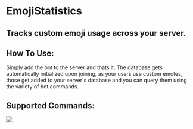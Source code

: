 # EmojiStatistics
## Tracks custom emoji usage across your server.

## How To Use:
Simply add the bot to the server and thats it. The database gets automatically initialized upon joining, as your users use custom emotes, those get added to your server's database and you can query them using the variety of bot commands.

## Supported Commands:
![](https://i.imgur.com/eg2vGd3.png)

